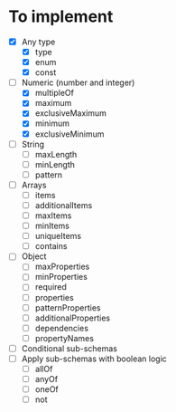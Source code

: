 To implement
===================

* [x] Any type
  * [x] type
  * [x] enum
  * [x] const
* [ ] Numeric (number and integer)
  * [x] multipleOf
  * [x] maximum
  * [x] exclusiveMaximum
  * [x] minimum
  * [x] exclusiveMinimum
* [ ] String
  * [ ] maxLength
  * [ ] minLength
  * [ ] pattern
* [ ] Arrays
  * [ ] items
  * [ ] additionalItems
  * [ ] maxItems
  * [ ] minItems
  * [ ] uniqueItems
  * [ ] contains
* [ ] Object
  * [ ] maxProperties
  * [ ] minProperties
  * [ ] required
  * [ ] properties
  * [ ] patternProperties
  * [ ] additionalProperties
  * [ ] dependencies
  * [ ] propertyNames
* [ ] Conditional sub-schemas
* [ ] Apply sub-schemas with boolean logic
  * [ ] allOf
  * [ ] anyOf
  * [ ] oneOf
  * [ ] not
